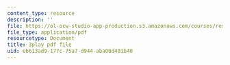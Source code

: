 ```yaml
---
content_type: resource
description: ''
file: https://ol-ocw-studio-app-production.s3.amazonaws.com/courses/res-6-006-video-demonstrations-in-lasers-and-optics-spring-2008/eb613ad9177c75a7d944aba00d401b40_WyMF3TNm_UU.pdf
file_type: application/pdf
resourcetype: Document
title: 3play pdf file
uid: eb613ad9-177c-75a7-d944-aba00d401b40
---
```

